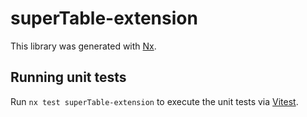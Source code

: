 # superTable-extension

This library was generated with [Nx](https://nx.dev).

## Running unit tests

Run `nx test superTable-extension` to execute the unit tests via [Vitest](https://vitest.dev/).
